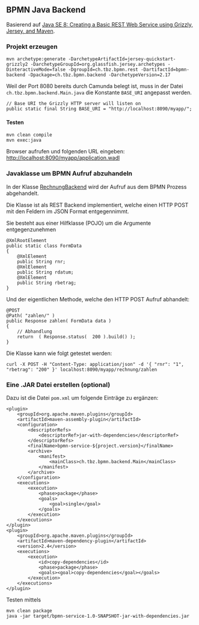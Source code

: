 BPMN Java Backend
-----------------

Basierend auf [Java SE 8: Creating a Basic REST Web Service using Grizzly, Jersey, and Maven](http://www.oracle.com/webfolder/technetwork/tutorials/obe/java/griz_jersey_intro/Grizzly-Jersey-Intro.html#overview).

### Projekt erzeugen

	mvn archetype:generate -DarchetypeArtifactId=jersey-quickstart-grizzly2 -DarchetypeGroupId=org.glassfish.jersey.archetypes -DinteractiveMode=false -DgroupId=ch.tbz.bpmn.rest -DartifactId=bpmn-backend -Dpackage=ch.tbz.bpmn.backend -DarchetypeVersion=2.17

Weil der Port 8080 bereits durch Camunda belegt ist, muss in der Datei `ch.tbz.bpmn.backend.Main.java` die Konstante `BASE_URI` angepasst werden.

    // Base URI the Grizzly HTTP server will listen on
    public static final String BASE_URI = "http://localhost:8090/myapp/";
  
#### Testen

	mvn clean compile
	mvn exec:java
	
Browser aufrufen und folgenden URL eingeben: [http://localhost:8090/myapp/application.wadl](http://localhost:8090/myapp/application.wadl)
	
	
### Javaklasse um BPMN Aufruf abzuhandeln

In der Klasse [RechnungBackend](src/main/java/ch/tbz/bpmn/backend/RechnungBackend.java) wird der Aufruf aus dem BPMN Prozess abgehandelt.

Die Klasse ist als REST Backend implementiert, welche einen HTTP POST mit den Feldern im JSON Format entgegennimmt.

Sie besteht aus einer Hilfklasse (POJO) um die Argumente entgegenzunehmen

    @XmlRootElement
    public static class FormData
    {
        @XmlElement
        public String rnr;
        @XmlElement
        public String rdatum;
        @XmlElement
        public String rbetrag;
    }
    
Und der eigentlichen Methode, welche den HTTP POST Aufruf abhandelt:

    @POST
    @Path( "zahlen/" )
    public Response zahlen( FormData data )
    {
    	// Abhandlung
        return  ( Response.status(  200 ).build() );
    }

Die Klasse kann wie folgt getestet werden:

	curl -X POST -H "Content-Type: application/json" -d '{ "rnr": "1", "rbetrag": "200" }' localhost:8090/myapp/rechnung/zahlen
	
### Eine .JAR Datei erstellen (optional)

Dazu ist die Datei `pom.xml` um folgende Einträge zu ergänzen:

	<plugin>
	    <groupId>org.apache.maven.plugins</groupId>
	    <artifactId>maven-assembly-plugin</artifactId>
	    <configuration>
	        <descriptorRefs>
	            <descriptorRef>jar-with-dependencies</descriptorRef>
	        </descriptorRefs>
	        <finalName>bpmn-service-${project.version}</finalName>
	        <archive>
	            <manifest>
	                <mainClass>ch.tbz.bpmn.backend.Main</mainClass>
	            </manifest>
	        </archive>
	    </configuration>
	    <executions>
	        <execution>
	            <phase>package</phase>
	            <goals>
	                <goal>single</goal>
	            </goals>
	        </execution>
	    </executions>
	</plugin>  
	<plugin>
	    <groupId>org.apache.maven.plugins</groupId>
	    <artifactId>maven-dependency-plugin</artifactId>
	    <version>2.4</version>
	    <executions>
	        <execution>
	            <id>copy-dependencies</id>
	            <phase>package</phase>
	            <goals><goal>copy-dependencies</goal></goals>
	        </execution>
	    </executions>
	</plugin> 
	
Testen mittels

	mvn clean package
	java -jar target/bpmn-service-1.0-SNAPSHOT-jar-with-dependencies.jar	
